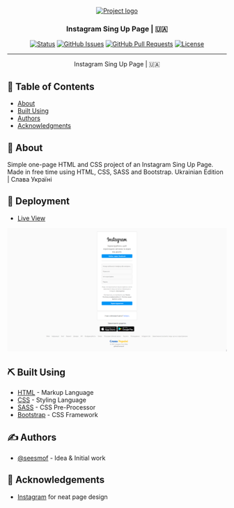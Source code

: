 <p align="center">
  <a href="" rel="noopener">
 <img src="https://blogger.googleusercontent.com/img/b/R29vZ2xl/AVvXsEiNGOcvEiuYSO2ePt9TspDt0-sNI5CXZ88loDydub08P7wmVUlD4iAdazkUHieCLucEnc_FIrsPi2maLa6Qu79t16XKK-SvKDWnGVFA1trlBnqo2_g_Pd2q877SO5lwsC9H8vid81HXyf0KuJUNbGUKnQxI4Km__ZS1ozFCSUe1VjzzPRSG5u7kbGO9/s1000/R1d12ac059f3539d1aa1f1a5d211077df.gif" alt="Project logo"></a>
</p>

<h3 align="center">Instagram Sing Up Page | 🇺🇦</h3>

<div align="center">

[![Status](https://img.shields.io/badge/status-active-success.svg)]()
[![GitHub Issues](https://img.shields.io/github/issues/seesmof/The-Documentation-Compendium.svg)](https://github.com/seesmof/instagram-sign-up-ua/issues)
[![GitHub Pull Requests](https://img.shields.io/github/issues-pr/seesmof/The-Documentation-Compendium.svg)](https://github.com/seesmof/instagram-sign-up-ua/pulls)
[![License](https://img.shields.io/badge/license-MIT-blue.svg)](./LICENSE)

</div>

---

<p align="center"> Instagram Sing Up Page | 🇺🇦
    <br>
</p>

## 📝 Table of Contents

- [About](#about)
- [Built Using](#built_using)
- [Authors](#authors)
- [Acknowledgments](#acknowledgement)

## 🧐 About <a name = "about"></a>

Simple one-page HTML and CSS project of an Instagram Sing Up Page. Made in free time using HTML, CSS, SASS and Bootstrap. Ukrainian Edition | Слава Україні

## 🚀 Deployment <a name = "deployment"></a>

- [Live View](https://seesmof.github.io/instagram-sign-up-ua/)

![Website Page](./img/msedge_7KhU3sHR2U.png)

## ⛏️ Built Using <a name = "built_using"></a>

- [HTML](https://www.w3.org/html/) - Markup Language
- [CSS](https://www.w3schools.com/css/) - Styling Language
- [SASS](https://sass-lang.com/) - CSS Pre-Processor
- [Bootstrap](https://getbootstrap.com/) - CSS Framework

## ✍️ Authors <a name = "authors"></a>

- [@seesmof](https://github.com/seesmof) - Idea & Initial work

## 🎉 Acknowledgements <a name = "acknowledgement"></a>

- [Instagram](https://www.instagram.com/accounts/emailsignup/) for neat page design
